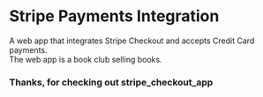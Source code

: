# Stripe Payments Integration

A web app that integrates Stripe Checkout and accepts Credit Card payments.
<br>
The web app is a book club selling books. 
<br>
<img src="https://stukproductionimages.s3.amazonaws.com/integrating-stripe-checkout-with-rails_substep_16388_1457368192" alt="">

### Thanks, for checking out stripe_checkout_app